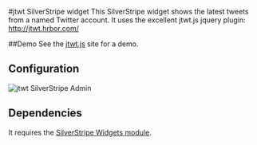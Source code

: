 #jtwt SilverStripe widget
This SilverStripe widget shows the latest tweets from a named Twitter account. It uses the excellent jtwt.js jquery plugin: http://jtwt.hrbor.com/

##Demo
See the [jtwt.js](http://jtwt.hrbor.com/) site for a demo.

## Configuration
![jtwt SilverStripe Admin](https://dl.dropbox.com/u/35123605/GitHub/jtwt-admin.gif)

## Dependencies
It requires the [SilverStripe Widgets module](https://github.com/silverstripe/silverstripe-widgets).
